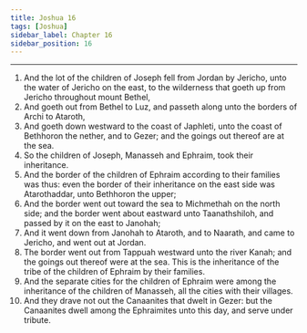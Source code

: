 ```yaml
---
title: Joshua 16
tags: [Joshua]
sidebar_label: Chapter 16
sidebar_position: 16
---
```


---
1. And the lot of the children of Joseph fell from Jordan by Jericho, unto the water of Jericho on the east, to the wilderness that goeth up from Jericho throughout mount Bethel,
2. And goeth out from Bethel to Luz, and passeth along unto the borders of Archi to Ataroth,
3. And goeth down westward to the coast of Japhleti, unto the coast of Bethhoron the nether, and to Gezer; and the goings out thereof are at the sea.
4. So the children of Joseph, Manasseh and Ephraim, took their inheritance.
5. And the border of the children of Ephraim according to their families was thus: even the border of their inheritance on the east side was Atarothaddar, unto Bethhoron the upper;
6. And the border went out toward the sea to Michmethah on the north side; and the border went about eastward unto Taanathshiloh, and passed by it on the east to Janohah;
7. And it went down from Janohah to Ataroth, and to Naarath, and came to Jericho, and went out at Jordan.
8. The border went out from Tappuah westward unto the river Kanah; and the goings out thereof were at the sea. This is the inheritance of the tribe of the children of Ephraim by their families.
9. And the separate cities for the children of Ephraim were among the inheritance of the children of Manasseh, all the cities with their villages.
10. And they drave not out the Canaanites that dwelt in Gezer: but the Canaanites dwell among the Ephraimites unto this day, and serve under tribute.